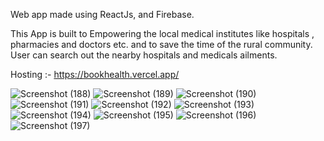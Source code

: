 Web app made using ReactJs, and Firebase.

This App is built to Empowering the local medical institutes like hospitals , pharmacies and doctors etc. and to save the time of the rural community. User can search out the nearby hospitals and medicals ailments.

Hosting :- https://bookhealth.vercel.app/

![Screenshot (188)](https://user-images.githubusercontent.com/66839015/185851855-7f7c6bd8-f9a4-42bb-85c8-0cbcb74b9468.png)
![Screenshot (189)](https://user-images.githubusercontent.com/66839015/185851869-1f0efaba-810b-4487-b3cc-4dbbc3844630.png)
![Screenshot (190)](https://user-images.githubusercontent.com/66839015/185851871-049296e1-38d3-423a-9f46-96875b8583e6.png)
![Screenshot (191)](https://user-images.githubusercontent.com/66839015/185851874-9a0f6c22-547d-4d89-b50a-af19b96a65f9.png)
![Screenshot (192)](https://user-images.githubusercontent.com/66839015/185851876-1641466e-a495-4ad8-b08c-532c2cacfb77.png)
![Screenshot (193)](https://user-images.githubusercontent.com/66839015/185851880-ba2804a9-e831-4d9d-bc11-5271571ea4c6.png)
![Screenshot (194)](https://user-images.githubusercontent.com/66839015/185851883-768eb93a-51fe-45fc-9c66-5af066ed4c27.png)
![Screenshot (195)](https://user-images.githubusercontent.com/66839015/185851886-a2c97875-f38d-4f06-b3da-6c950cbd85ae.png)
![Screenshot (196)](https://user-images.githubusercontent.com/66839015/185851887-225bdcb2-3f7c-49e0-9117-48c830862e2f.png)
![Screenshot (197)](https://user-images.githubusercontent.com/66839015/185851893-8cb11f69-4b9e-4855-bad5-598fda94ab38.png)
